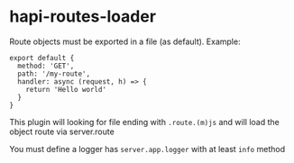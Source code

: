 # hapi-routes-loader

Route objects must be exported in a file (as default). Example:

```
export default {
  method: 'GET',
  path: '/my-route',
  handler: async (request, h) => {
    return 'Hello world'
  }
}
```

This plugin will looking for file ending with `.route.(m)js` and will load the object route via server.route


You must define a logger has `server.app.logger` with at least `info` method
